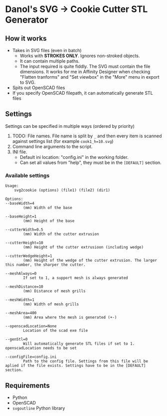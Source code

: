 # Danol's SVG -> Cookie Cutter STL Generator

## How it works
* Takes in SVG files (even in batch)
  * Works with **STROKES ONLY**. Ignores non-stroked objects.
  * It can contain multiple paths.
  * The input required is quite fiddly. The SVG must contain the file dimensions. It works for me in Affinity Designer when checking "Flatten tranforms" and "Set viewbox" in the "More" menu in export to SVG.
* Spits out OpenSCAD files
* If you specify OpenSCAD filepath, it can automatically generate STL files

## Settings
Settings can be specified in multiple ways (ordered by priority)
1. TODO: File names. File name is split by `_` and then every item is scanned against settings list (for example `cook1_h=10.svg`)
1. Command line arguments to the script.
1. INI file.
   * Default ini location: "config.ini" in the working folder.
   * Can set all values from "help", they must be in the `[DEFAULT]` section.

### Available settings
```
Usage:
	svg2cookie (options) (file1) (file2) (dir1)

Options:
--baseWidth=4
        (mm) Width of the base

--baseHeight=1
        (mm) Height of the base

--cutterWidth=0.5
        (mm) Width of the cutter extrusion

--cutterHeight=10
        (mm) Height of the cutter extrusioon (including wedge)

--cutterWedgeHeight=1
        (mm) Height of the wedge of the cutter extrusion. The larger this number, the sharper the cutter.

--meshAlways=0
        If set to 1, a support mesh is always generated

--meshDistance=10
        (mm) Distance of mesh grills

--meshWidth=1
        (mm) Width of mesh grills

--meshArea=400
        (mm) Area where the mesh is generated (+-)

--openscadLocation=None
        Location of the scad exe file

--genStl=0
        Will automatically generate STL files if set to 1. openscadLocation needs to be set

--configFile=config.ini
        Path to the config file. Settings from this file will be aplied if the file exists. Settings have to be in the [DEFAULT] section.
```

## Requirements
* Python
* OpenSCAD
* `svgoutline` Python library